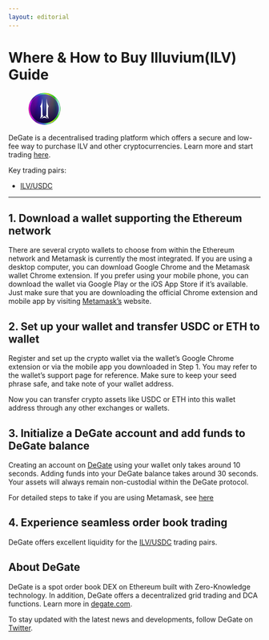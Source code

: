 ```yaml
---
layout: editorial
---
```


# Where & How to Buy Illuvium(ILV) Guide

<figure><img src="../.gitbook/assets/ilv_0x767fe9edc9e0df98e07454847909b5e959d7ca0e1712728994923.jpg" alt="ILV" width="64" style="border-radius: 50%;"><figcaption></figcaption></figure>

DeGate is a decentralised trading platform which offers a secure and low-fee way to purchase ILV and other cryptocurrencies. Learn more and start trading [here](https://app.degate.com/trade/USDC/0x767fe9edc9e0df98e07454847909b5e959d7ca0e?utm_source=howtobuy).&#x20;

Key trading pairs:

* [ILV/USDC](https://app.degate.com/trade/USDC/0x767fe9edc9e0df98e07454847909b5e959d7ca0e?utm_source=howtobuy)

***

## 1. Download a wallet supporting the Ethereum network

There are several crypto wallets to choose from within the Ethereum network and Metamask is currently the most integrated. If you are using a desktop computer, you can download Google Chrome and the Metamask wallet Chrome extension. If you prefer using your mobile phone, you can download the wallet via Google Play or the iOS App Store if it’s available. Just make sure that you are downloading the official Chrome extension and mobile app by visiting [Metamask’s](https://metamask.io/) website.

## 2. Set up your wallet and transfer USDC or ETH to wallet

Register and set up the crypto wallet via the wallet’s Google Chrome extension or via the mobile app you downloaded in Step 1. You may refer to the wallet’s support page for reference. Make sure to keep your seed phrase safe, and take note of your wallet address.&#x20;

Now you can transfer crypto assets like USDC or ETH into this wallet address through any other exchanges or wallets.

## 3. Initialize a DeGate account and add funds to DeGate balance

Creating an account on [DeGate](https://app.degate.com/?utm_source=ILV_howtobuy) using your wallet only takes around 10 seconds. Adding funds into your DeGate balance takes around 30 seconds. Your assets will always remain non-custodial within the DeGate protocol.

For detailed steps to take if you are using Metamask, see [here](https://docs.degate.com/v/product_en/main-features/wallet-connectivity/metamask)

## 4. Experience seamless order book trading

DeGate offers excellent liquidity for the [ILV/USDC](https://app.degate.com/trade/USDC/0x767fe9edc9e0df98e07454847909b5e959d7ca0e?utm_source=howtobuy) trading pairs.&#x20;

## About DeGate

DeGate is a spot order book DEX on Ethereum built with Zero-Knowledge technology. In addition, DeGate offers a decentralized grid trading and DCA functions. Learn more in [degate.com](https://degate.com/?utm_source=ILV_howtobuy).

To stay updated with the latest news and developments, follow DeGate on [Twitter](https://twitter.com/degatedex).
